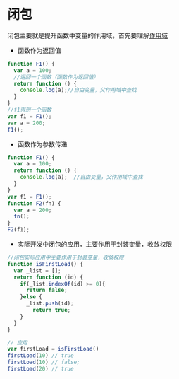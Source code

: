 # 闭包

闭包主要就是提升函数中变量的作用域，首先要理解[作用域](../01/zuo-yong-yu.md)

* 函数作为返回值

```javascript
function F1() {
  var a = 100;
  //返回一个函数（函数作为返回值）
  return function () {
    console.log(a);//自由变量，父作用域中查找
  }
}
//f1得到一个函数
var f1 = F1();
var a = 200;
f1();
```

* 函数作为参数传递

```javascript
function F1() {
  var a = 100;
  return function () {
    console.log(a);  //自由变量，父作用域中查找
  }
}
var f1 = F1();
function F2(fn) {
  var a = 200;
  fn();
}
F2(f1);
```

* 实际开发中闭包的应用，主要作用于封装变量，收敛权限

```javascript
//闭包实际应用中主要作用于封装变量，收敛权限
function isFirstLoad() {
  var _list = [];
  return function (id) {
    if(_list.indexOf(id) >= 0){
      return false;
    }else {
      _list.push(id);
        return true;  
    }
  }
}

// 应用
var firstLoad = isFirstLoad()
firstLoad(10) // true
firstLoad(10) // false;
firstLoad(20) // true
```

